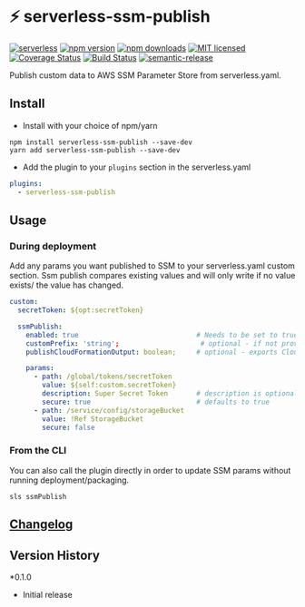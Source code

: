# :zap: serverless-ssm-publish
[![serverless](http://public.serverless.com/badges/v3.svg)](http://www.serverless.com)
[![npm version](https://badge.fury.io/js/serverless-ssm-publish.svg)](https://badge.fury.io/js/serverless-ssm-publish)
[![npm downloads](https://img.shields.io/npm/dt/serverless-ssm-publish.svg?style=flat&logo=npm)](https://www.npmjs.com/package/serverless-ssm-publish)
[![MIT licensed](https://img.shields.io/badge/license-MIT-blue.svg)](https://raw.githubusercontent.com/mysense-ai/ServerlessPlugin-SSMPublish/master/LICENSE)
[![Coverage Status](https://codecov.io/gh/mysense-ai/ServerlessPlugin-SSMPublish/branch/master/graph/badge.svg)](https://codecov.io/gh/mysense-ai/ServerlessPlugin-SSMPublish)
[![Build Status](https://travis-ci.com/mysense-ai/ServerlessPlugin-SSMPublish.svg?branch=master)](https://travis-ci.com/mysense-ai/ServerlessPlugin-SSMPublish)
[![semantic-release](https://img.shields.io/badge/%20%20%F0%9F%93%A6%F0%9F%9A%80-semantic--release-e10079.svg)](https://github.com/semantic-release/semantic-release)

Publish custom data to AWS SSM Parameter Store from serverless.yaml.

## Install

* Install with your choice of npm/yarn
```
npm install serverless-ssm-publish --save-dev
yarn add serverless-ssm-publish --save-dev
```
* Add the plugin to your `plugins` section in the serverless.yaml
```yaml
plugins:
  - serverless-ssm-publish
```

## Usage

### During deployment

Add any params you want published to SSM to your serverless.yaml custom section.
Ssm publish compares existing values and will only write if no value exists/ the value has changed.

```yaml
custom:
  secretToken: ${opt:secretToken}

  ssmPublish:
    enabled: true                             # Needs to be set to true
    customPrefix: 'string';                    # optional - if not provided, param.paths that aren't nested will be nested as /serviceName/serviceStage/ (taken from sls.yaml)
    publishCloudFormationOutput: boolean;     # optional - exports Cloudformation outputs to SSM using customPrefix or default value

    params:
      - path: /global/tokens/secretToken
        value: ${self:custom.secretToken}
        description: Super Secret Token       # description is optional
        secure: true                          # defaults to true
      - path: /service/config/storageBucket
        value: !Ref StorageBucket
        secure: false
```

### From the CLI

You can also call the plugin directly in order to update SSM params without running deployment/packaging.

`sls ssmPublish`

## [Changelog](./CHANGELOG.md)

## Version History
*0.1.0
  - Initial release
